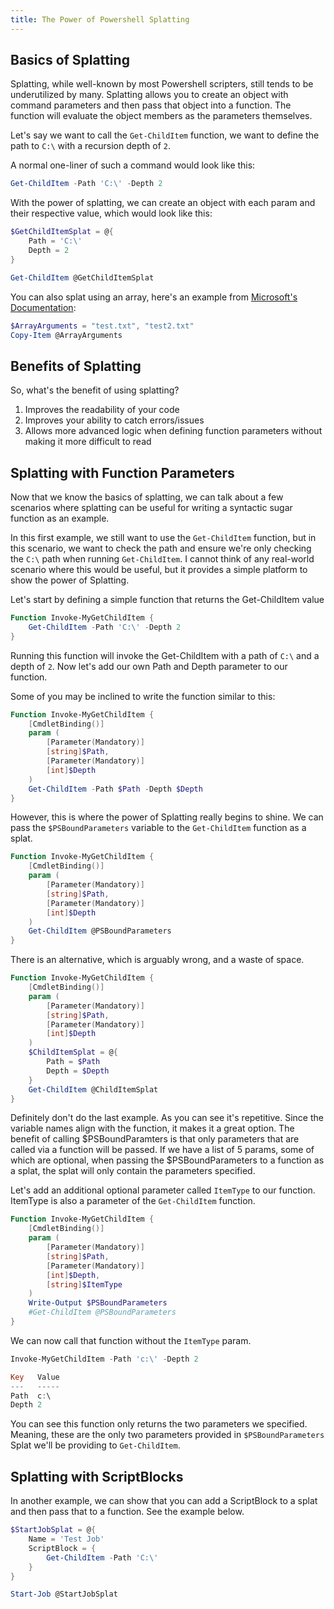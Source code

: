 ```yaml
---
title: The Power of Powershell Splatting 
---
```


## Basics of Splatting

Splatting, while well-known by most Powershell scripters, still tends to be underutilized by many. Splatting allows you to create an object with command parameters and then pass that object into a function. The function will evaluate the object members as the parameters themselves.

Let's say we want to call the `Get-ChildItem` function, we want to define the path to `C:\` with a recursion depth of `2`.

A normal one-liner of such a command would look like this:

```powershell
Get-ChildItem -Path 'C:\' -Depth 2 
```

With the power of splatting, we can create an object with each param and their respective value, which would look like this:

```powershell
$GetChildItemSplat = @{
    Path = 'C:\'
    Depth = 2 
}

Get-ChildItem @GetChildItemSplat
```

You can also splat using an array, here's an example from [Microsoft's Documentation](https://learn.microsoft.com/en-us/powershell/module/microsoft.powershell.core/about/about_splatting?view=powershell-7.4):
```Powershell
$ArrayArguments = "test.txt", "test2.txt"
Copy-Item @ArrayArguments
```
## Benefits of Splatting

So, what's the benefit of using splatting?

1. Improves the readability of your code
2. Improves your ability to catch errors/issues
3. Allows more advanced logic when defining function parameters without making it more difficult to read

## Splatting with Function Parameters

Now that we know the basics of splatting, we can talk about a few scenarios where splatting can be useful for writing a syntactic sugar function as an example.

In this first example, we still want to use the `Get-ChildItem` function, but in this scenario, we want to check the path and ensure we're only checking the `C:\` path when running `Get-ChildItem`. I cannot think of any real-world scenario where this would be useful, but it provides a simple platform to show the power of Splatting.

Let's start by defining a simple function that returns the Get-ChildItem value

```powershell
Function Invoke-MyGetChildItem {
    Get-ChildItem -Path 'C:\' -Depth 2
}
```

Running this function will invoke the Get-ChildItem with a path of `C:\` and a depth of `2`.
Now let's add our own Path and Depth parameter to our function.

Some of you may be inclined to write the function similar to this:

```powershell
Function Invoke-MyGetChildItem {
    [CmdletBinding()]
    param (
        [Parameter(Mandatory)]
        [string]$Path,
        [Parameter(Mandatory)]
        [int]$Depth
    )
    Get-ChildItem -Path $Path -Depth $Depth
}
```

However, this is where the power of Splatting really begins to shine. We can pass the `$PSBoundParameters` variable to the `Get-ChildItem` function as a splat.

```powershell
Function Invoke-MyGetChildItem {
    [CmdletBinding()]
    param (
        [Parameter(Mandatory)]
        [string]$Path,
        [Parameter(Mandatory)]
        [int]$Depth
    )
    Get-ChildItem @PSBoundParameters
}
```

There is an alternative, which is arguably wrong, and a waste of space.

```powershell
Function Invoke-MyGetChildItem {
    [CmdletBinding()]
    param (
        [Parameter(Mandatory)]
        [string]$Path,
        [Parameter(Mandatory)]
        [int]$Depth
    )
    $ChildItemSplat = @{
        Path = $Path
        Depth = $Depth
    }
    Get-ChildItem @ChildItemSplat
}
```

Definitely don't do the last example. As you can see it's repetitive. Since the variable names align with the function, it makes it a great option.
The benefit of calling $PSBoundParamters is that only parameters that are called via a function will be passed.
If we have a list of 5 params, some of which are optional, when passing the $PSBoundParameters to a function as a splat, the splat will only contain the parameters specified.

Let's add an additional optional parameter called `ItemType` to our function. ItemType is also a parameter of the `Get-ChildItem` function.

```powershell
Function Invoke-MyGetChildItem {
    [CmdletBinding()]
    param (
        [Parameter(Mandatory)]
        [string]$Path,
        [Parameter(Mandatory)]
        [int]$Depth,
        [string]$ItemType
    )
    Write-Output $PSBoundParameters
    #Get-ChildItem @PSBoundParameters
}
```

We can now call that function without the `ItemType` param.

```powershell
Invoke-MyGetChildItem -Path 'c:\' -Depth 2

Key   Value
---   -----
Path  c:\
Depth 2
```

You can see this function only returns the two parameters we specified. Meaning, these are the only two parameters provided in `$PSBoundParameters` Splat we'll be providing to `Get-ChildItem`.

## Splatting with ScriptBlocks
In another example, we can show that you can add a ScriptBlock to a splat and then pass that to a function. See the example below.
```Powershell
$StartJobSplat = @{
    Name = 'Test Job'
    ScriptBlock = {
        Get-ChildItem -Path 'C:\'
    }
}

Start-Job @StartJobSplat
```
